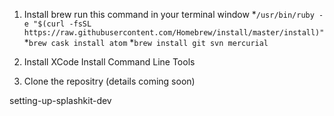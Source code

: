 <snippet>
  <content>

1. Install brew  run this command in your terminal window 
 *```/usr/bin/ruby -e "$(curl -fsSL https://raw.githubusercontent.com/Homebrew/install/master/install)"```
 *```brew cask install atom```
 *```brew install git svn mercurial```

2. Install XCode 
Install Command Line Tools

3.  Clone the repositry (details coming soon)



</content>
  <tabTrigger>setting-up-splashkit-dev</tabTrigger>
</snippet>